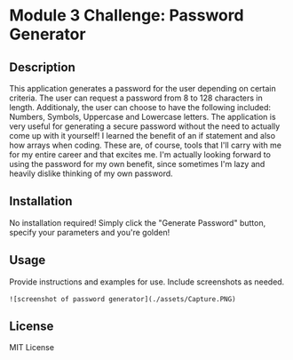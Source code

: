 # Module 3 Challenge: Password Generator

## Description

This application generates a password for the user depending on certain criteria. The user can request a password from 8 to 128 characters in length. Additionaly, the user can choose to have the following included: Numbers, Symbols, Uppercase and Lowercase letters. The application is very useful for generating a secure password without the need to actually come up with it yourself! I learned the benefit of an if statement and also how arrays when coding. These are, of course, tools that I'll carry with me for my entire career and that excites me. I'm actually looking forward to using the password for my own benefit, since sometimes I'm lazy and heavily dislike thinking of my own password.

## Installation

No installation required! Simply click the "Generate Password" button, specify your parameters and you're golden!

## Usage

Provide instructions and examples for use. Include screenshots as needed.

    ![screenshot of password generator](./assets/Capture.PNG)

## License

MIT License

